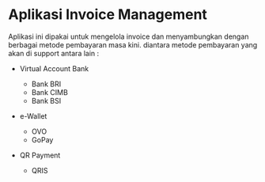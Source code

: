 # Aplikasi Invoice Management #

Aplikasi ini dipakai untuk mengelola invoice dan menyambungkan dengan berbagai metode pembayaran masa kini. diantara
metode pembayaran yang akan di support antara lain :

* Virtual Account Bank
    * Bank BRI
    * Bank CIMB
    * Bank BSI

* e-Wallet
    * OVO
    * GoPay

* QR Payment
    * QRIS

